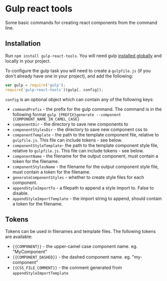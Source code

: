 # Gulp react tools

Some basic commands for creating react components from the command line.

## Installation

Run `npm install gulp-react-tools`. You will need gulp [installed globally][gulp] and locally in your project.

To configure the gulp task you will need to create a `gulpfile.js` (if you don't already have one in your project), and add the following:

```javascript
var gulp = require('gulp');
require('gulp-react-tools')(gulp[, config]);
```

`config` is an optional object which can contain any of the following keys:

* `commandPrefix` - the prefix for the gulp command. The command is in the following format `gulp {PREFIX}generate --component {COMPONENT_NAME_IN_CAMEL_CASE}`
* `componentDir` - the directory to save new components to
* `componentStylesDir` - the directory to save new component css to
* `componentTemplate` - the path to the template component file, relative to `gulpfile.js`. This file can include tokens - see below.
* `componentStyleTemplate`- the path to the template component style file, relative to `gulpfile.js`. This file can include tokens - see below.
* `componentName` - the filename for the output component, must contain a token for the filename.
* `componentStylesName` - the filename for the output component style file, must contain a token for the filename.
* `generateComponentStyles` - whether to create style files for each component.
* `appendStyleImportTo` - a filepath to append a style import to. False to disable.
* `appendStyleImportTemplate` - the import string to append, should contain a token for the filename. 

## Tokens

Tokens can be used in filenames and template files. The following tokens are available:

* `{{COMPONENT}}` - the upper-camel case component name. eg. "MyComponent"
* `{{COMPONENT_DASHED}}` - the dashed component name. eg. "my-component"
* `{{CSS_FILE_COMMENT}}` - the comment generated from `appendStyleImportTemplate`

[gulp]: https://github.com/gulpjs/gulp/blob/master/docs/getting-started.md
